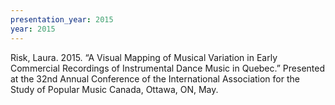 ```yaml
---
presentation_year: 2015
year: 2015
---
```


Risk, Laura. 2015. “A Visual Mapping of Musical Variation in Early Commercial Recordings of Instrumental Dance Music in Quebec.” Presented at the 32nd Annual Conference of the International Association for the Study of Popular Music Canada, Ottawa, ON, May.